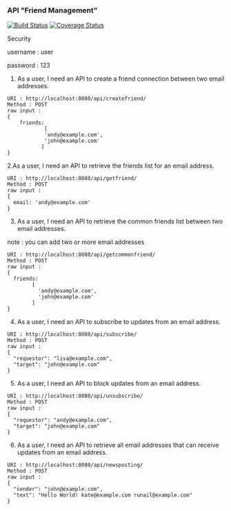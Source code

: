 ### API "Friend Management"

[![Build Status](https://travis-ci.org/ecoeppasa/dp.svg?branch=master)](https://travis-ci.org/ecoeppasa/dp)
[![Coverage Status](https://coveralls.io/repos/github/ecoeppasa/dp/badge.svg?branch=master)](https://coveralls.io/github/ecoeppasa/dp?branch=master)

Security 

username : user

password : 123

1. As a	user, I need an API to create a friend connection between two email addresses.	
```
URI : http://localhost:8080/api/createfriend/
Method : POST
raw input : 
{
    friends:
            [
            'andy@example.com',
            'john@example.com' 
           ]
}
```
2.As a user, I need an API to retrieve the friends list for an email address.
```
URI : http://localhost:8080/api/getfriend/
Method : POST
raw input :
{ 
  email: 'andy@example.com' 
}
```
3. As a user, I need an API to retrieve the common friends list between two email addresses.

note : you can add two or more email addresses
```
URI : http://localhost:8080/api/getcommonfriend/
Method : POST
raw input :
{
  friends:
        [
          'andy@example.com',
          'john@example.com'
        ]
}
```

4. As a user, I need an API to subscribe to updates from an email address.	
```
URI : http://localhost:8080/api/subscribe/
Method : POST
raw input :
{
  "requestor": "lisa@example.com",
  "target": "john@example.com"
}
```

5. As a user, I need an API to block updates from an email address.
```
URI : http://localhost:8080/api/unsubscribe/
Method : POST
raw input :
{
  "requestor": "andy@example.com",
  "target": "john@example.com"
}
```
6. As a user, I need an API to retrieve all email addresses that can receive updates from an email address.
```
URI : http://localhost:8080/api/newsposting/
Method : POST
raw input :
{
  "sender": "john@example.com",
  "text": "Hello World! kate@example.com runail@example.com"
}
```

